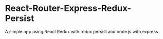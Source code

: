 # React-Router-Express-Redux-Persist
A simple app using React Redux with redux persist and node js with express
